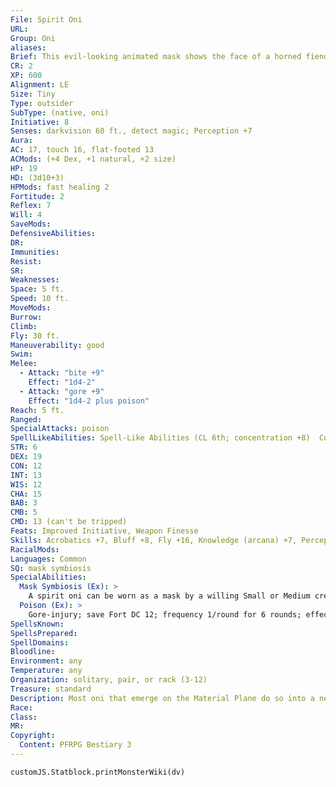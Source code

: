 ```yaml
---
File: Spirit Oni
URL: 
Group: Oni
aliases: 
Brief: This evil-looking animated mask shows the face of a horned fiend, its eyes popping and its leering smile full of fangs.
CR: 2
XP: 600
Alignment: LE
Size: Tiny
Type: outsider
SubType: (native, oni)
Initiative: 8
Senses: darkvision 60 ft., detect magic; Perception +7
Aura: 
AC: 17, touch 16, flat-footed 13
ACMods: (+4 Dex, +1 natural, +2 size)
HP: 19
HD: (3d10+3)
HPMods: fast healing 2
Fortitude: 2
Reflex: 7
Will: 4
SaveMods: 
DefensiveAbilities: 
DR: 
Immunities: 
Resist: 
SR: 
Weaknesses: 
Space: 5 ft.
Speed: 10 ft.
MoveMods: 
Burrow: 
Climb: 
Fly: 30 ft.
Maneuverability: good
Swim: 
Melee: 
  - Attack: "bite +9"
    Effect: "1d4-2"
  - Attack: "gore +9"
    Effect: "1d4-2 plus poison"
Reach: 5 ft.
Ranged: 
SpecialAttacks: poison
SpellLikeAbilities: Spell-Like Abilities (CL 6th; concentration +8)  Constant-detect magic   At Will-invisibility (self only), mage hand   1/day-command (DC 13), sleep (DC 13)   1/week-commune (CL 12th, 6 questions)
STR: 6
DEX: 19
CON: 12
INT: 13
WIS: 12
CHA: 15
BAB: 3
CMB: 5
CMD: 13 (can't be tripped)
Feats: Improved Initiative, Weapon Finesse
Skills: Acrobatics +7, Bluff +8, Fly +16, Knowledge (arcana) +7, Perception +7, Sense Motive +7, Spellcraft +4, Stealth +17
RacialMods: 
Languages: Common
SQ: mask symbiosis
SpecialAbilities:
  Mask Symbiosis (Ex): >
    A spirit oni can be worn as a mask by a willing Small or Medium creature. While worn in this way, the wearer can see through the oni's eyes and speak through its mouth, although the wearer retains its own senses and voice. The spirit oni remains a separate creature, and must detach from its host's face (as a move action) if it wishes to take any action of its own (including attacking or using a spell-like ability). While a spirit oni is worn as a mask, it grants a +2 insight bonus on its host's Perception checks.
  Poison (Ex): >
    Gore-injury; save Fort DC 12; frequency 1/round for 6 rounds; effect 1d2 Cha; cure 2 consecutive saves.
SpellsKnown: 
SpellsPrepared: 
SpellDomains: 
Bloodline: 
Environment: any
Temperature: any
Organization: solitary, pair, or rack (3-12)
Treasure: standard
Description: Most oni that emerge on the Material Plane do so into a new body of humanoid flesh, yet this is not the case for all oni. Periodically, when an evil spellcaster wishes to  engage the servitude of an oni as a familiar, the result is something relatively unusual-an oni made flesh directly from its spiritual form rather than one who takes the features of a humanoid as its own.  Any lawful evil 7th-level spellcaster who takes the Improved Familiar feat can gain a spirit oni as a familiar. The ritual to gain such a familiar requires the spellcaster to craft a particularly fiendish and fierce-looking oni mask-this does not require a Craft check or any additional expenditure of gold, and is assumed to be part of the overall ritual for securing the familiar. When the ritual is complete a raw oni spirit is lured into the mask, which immediately transforms it into the animate, living creature presented here.  While the ritual binds the oni to its new master, it also robs the oni of its immediate chance to achieve a human form. As a result, spirit oni are foul-tempered and cantankerous creatures, even to their masters. They must be regularly reprimanded and disciplined, lest their jealousy and bitterness get the better of them.  When a spirit oni's master dies, the spirit oni gains free will and the ability to make its own choices-but the spirit oni's innate cowardice and dishonor usually prevents it from taking its own life in hopes of returning to true spirit form and then returning as a proper oni. Rather than extinguishing themselves, such masterless spirit oni seek out more powerful oni and offer their services to their superiors, in hopes that they might someday be granted a promotion from their lowly state to something more bef itting their egos and desires.
Race: 
Class: 
MR: 
Copyright:
  Content: PFRPG Bestiary 3
---
```

```dataviewjs
customJS.Statblock.printMonsterWiki(dv)
```
